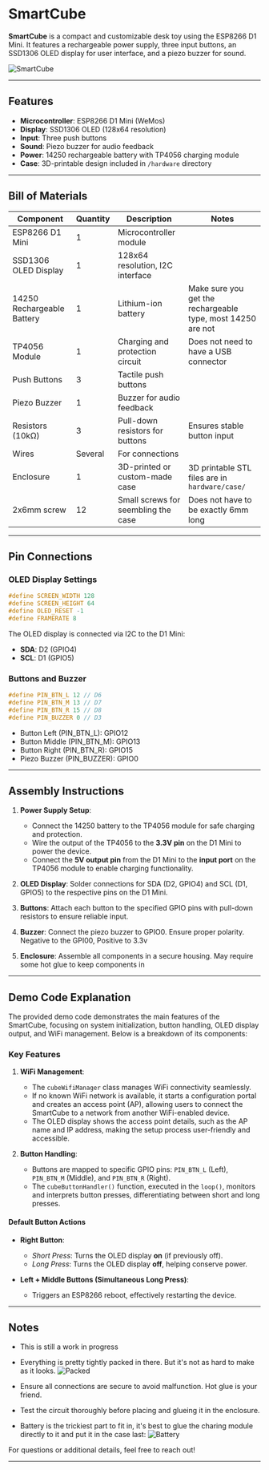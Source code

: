 # SmartCube

**SmartCube** is a compact and customizable desk toy using the ESP8266 D1 Mini. It features a rechargeable power supply, three input buttons, an SSD1306 OLED display for user interface, and a piezo buzzer for sound.  

![SmartCube](https://git.kopic.hr/tomislav/SmartCubeV1/raw/branch/main/hardware/pictures/cubez.jpg)

---

## Features  
- **Microcontroller**: ESP8266 D1 Mini (WeMos)  
- **Display**: SSD1306 OLED (128x64 resolution)  
- **Input**: Three push buttons  
- **Sound**: Piezo buzzer for audio feedback  
- **Power**: 14250 rechargeable battery with TP4056 charging module  
- **Case**: 3D-printable design included in `/hardware` directory  

---

## Bill of Materials  

| **Component**             | **Quantity** | **Description**                           | **Notes**                                   |  
|---------------------------|--------------|-------------------------------------------|---------------------------------------------|  
| ESP8266 D1 Mini           | 1            | Microcontroller module                    |                                             |  
| SSD1306 OLED Display      | 1            | 128x64 resolution, I2C interface          |                                             |  
| 14250 Rechargeable Battery| 1            | Lithium-ion battery                       | Make sure you get the rechargeable type, most 14250 are not |  
| TP4056 Module             | 1            | Charging and protection circuit           | Does not need to have a USB connector       |  
| Push Buttons              | 3            | Tactile push buttons                      |                                             |  
| Piezo Buzzer              | 1            | Buzzer for audio feedback                 |                                             |  
| Resistors (10kΩ)          | 3            | Pull-down resistors for buttons           | Ensures stable button input                 |  
| Wires                     | Several      | For connections                           |                                             |  
| Enclosure                 | 1            | 3D-printed or custom-made case            | 3D printable STL files are in `hardware/case/`      |  
| 2x6mm screw               | 12           | Small screws for seembling the case       | Does not have to be exactly 6mm long        |  

---

## Pin Connections  

### OLED Display Settings  
```c  
#define SCREEN_WIDTH 128  
#define SCREEN_HEIGHT 64  
#define OLED_RESET -1  
#define FRAMERATE 8  
```  
The OLED display is connected via I2C to the D1 Mini:  
- **SDA**: D2 (GPIO4)  
- **SCL**: D1 (GPIO5)  

### Buttons and Buzzer  
```c  
#define PIN_BTN_L 12 // D6  
#define PIN_BTN_M 13 // D7  
#define PIN_BTN_R 15 // D8  
#define PIN_BUZZER 0 // D3  
```  
- Button Left (PIN_BTN_L): GPIO12  
- Button Middle (PIN_BTN_M): GPIO13  
- Button Right (PIN_BTN_R): GPIO15  
- Piezo Buzzer (PIN_BUZZER): GPIO0  

---

## Assembly Instructions  

1. **Power Supply Setup**:  
   - Connect the 14250 battery to the TP4056 module for safe charging and protection.  
   - Wire the output of the TP4056 to the **3.3V pin** on the D1 Mini to power the device.  
   - Connect the **5V output pin** from the D1 Mini to the **input port** on the TP4056 module to enable charging functionality.  

2. **OLED Display**: Solder connections for SDA (D2, GPIO4) and SCL (D1, GPIO5) to the respective pins on the D1 Mini.  
3. **Buttons**: Attach each button to the specified GPIO pins with pull-down resistors to ensure reliable input.  
4. **Buzzer**: Connect the piezo buzzer to GPIO0. Ensure proper polarity. Negative to the GPI00, Positive to 3.3v
5. **Enclosure**: Assemble all components in a secure housing. May require some hot glue to keep components in

---

## Demo Code Explanation  

The provided demo code demonstrates the main features of the SmartCube, focusing on system initialization, button handling, OLED display output, and WiFi management. Below is a breakdown of its components:

### Key Features  

1. **WiFi Management**:  
   - The `cubeWifiManager` class manages WiFi connectivity seamlessly.  
   - If no known WiFi network is available, it starts a configuration portal and creates an access point (AP), allowing users to connect the SmartCube to a network from another WiFi-enabled device.  
   - The OLED display shows the access point details, such as the AP name and IP address, making the setup process user-friendly and accessible.

2. **Button Handling**:  
   - Buttons are mapped to specific GPIO pins: `PIN_BTN_L` (Left), `PIN_BTN_M` (Middle), and `PIN_BTN_R` (Right).  
   - The `cubeButtonHandler()` function, executed in the `loop()`, monitors and interprets button presses, differentiating between short and long presses.  

#### Default Button Actions  
- **Right Button**:  
  - *Short Press*: Turns the OLED display **on** (if previously off).  
  - *Long Press*: Turns the OLED display **off**, helping conserve power.  

- **Left + Middle Buttons (Simultaneous Long Press)**:  
  - Triggers an ESP8266 reboot, effectively restarting the device.  

---

## Notes  

- This is still a work in progress
- Everything is pretty tightly packed in there. But it's not as hard to make as it looks.
![Packed](https://git.kopic.hr/tomislav/SmartCubeV1/raw/branch/main/hardware/pictures/IMG_20241213_171725.jpg)

- Ensure all connections are secure to avoid malfunction. Hot glue is your friend.
- Test the circuit thoroughly before placing and glueing it in the enclosure.  
- Battery is the trickiest part to fit in, it's best to glue the charing module directly to it and put it in the case last:
![Battery](https://git.kopic.hr/tomislav/SmartCubeV1/raw/branch/main/hardware/pictures/IMG_20241130_171550.jpg)

For questions or additional details, feel free to reach out!

---